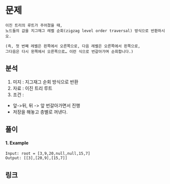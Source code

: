 # 문제

~~~text
이진 트리의 루트가 주어졌을 때, 
노드들의 값을 지그재그 레벨 순회(zigzag level order traversal) 방식으로 반환하시오.

(즉, 첫 번째 레벨은 왼쪽에서 오른쪽으로, 다음 레벨은 오른쪽에서 왼쪽으로, 
그다음은 다시 왼쪽에서 오른쪽으로… 이런 식으로 번갈아가며 순회합니다.)
~~~

## 분석

1. 미지 : 지그재그 순회 방식으로 반환
2. 자료 : 이진 트리 루트
3. 조건 :

- 앞->뒤, 뒤 -> 앞 번갈아가면서 진행
- 저장을 해놓고 층별로 꺼낸다.

## 풀이

#### 1. Example

~~~text
Input: root = [3,9,20,null,null,15,7]
Output: [[3],[20,9],[15,7]]
~~~

## 링크 

